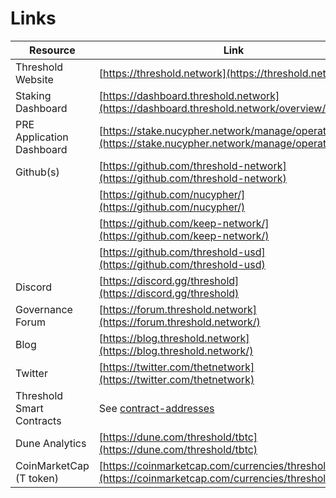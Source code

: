 # Links



| Resource                  | Link                                                                                               |
| ------------------------- | -------------------------------------------------------------------------------------------------- |
| Threshold Website         | [https://threshold.network](https://threshold.network/)                                            |
| Staking Dashboard         | [https://dashboard.threshold.network](https://dashboard.threshold.network/overview/network)        |
| PRE Application Dashboard | [https://stake.nucypher.network/manage/operator](https://stake.nucypher.network/manage/operator)   |
| Github(s)                 | [https://github.com/threshold-network](https://github.com/threshold-network)                       |
|                           | [https://github.com/nucypher/](https://github.com/nucypher/)                                       |
|                           | [https://github.com/keep-network/](https://github.com/keep-network/)                               |
|                           | [https://github.com/threshold-usd](https://github.com/threshold-usd)                               |
| Discord                   | [https://discord.gg/threshold](https://discord.gg/threshold)                                       |
| Governance Forum          | [https://forum.threshold.network](https://forum.threshold.network/)                                |
| Blog                      | [https://blog.threshold.network](https://blog.threshold.network/)                                  |
| Twitter                   | [https://twitter.com/thetnetwork](https://twitter.com/thetnetwork)                                 |
| Threshold Smart Contracts | See [contract-addresses](contract-addresses/ "mention")                                            |
| Dune Analytics            | [https://dune.com/threshold/tbtc](https://dune.com/threshold/tbtc)                                 |
| CoinMarketCap (T token)   | [https://coinmarketcap.com/currencies/threshold/](https://coinmarketcap.com/currencies/threshold/) |
